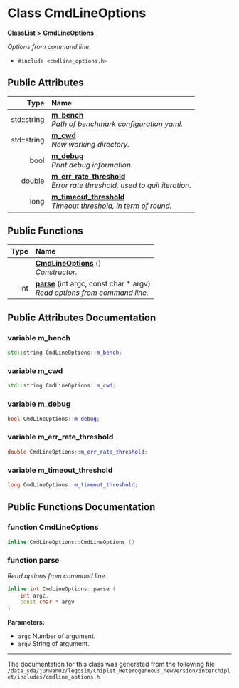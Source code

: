 
# Class CmdLineOptions



[**ClassList**](annotated.md) **>** [**CmdLineOptions**](classCmdLineOptions.md)



_Options from command line._ 

* `#include <cmdline_options.h>`













## Public Attributes

| Type | Name |
| ---: | :--- |
|  std::string | [**m\_bench**](#variable-m_bench)  <br>_Path of benchmark configuration yaml._  |
|  std::string | [**m\_cwd**](#variable-m_cwd)  <br>_New working directory._  |
|  bool | [**m\_debug**](#variable-m_debug)  <br>_Print debug information._  |
|  double | [**m\_err\_rate\_threshold**](#variable-m_err_rate_threshold)  <br>_Error rate threshold, used to quit iteration._  |
|  long | [**m\_timeout\_threshold**](#variable-m_timeout_threshold)  <br>_Timeout threshold, in term of round._  |


## Public Functions

| Type | Name |
| ---: | :--- |
|   | [**CmdLineOptions**](#function-cmdlineoptions) () <br>_Constructor._  |
|  int | [**parse**](#function-parse) (int argc, const char \* argv) <br>_Read options from command line._  |








## Public Attributes Documentation


### variable m\_bench 

```C++
std::string CmdLineOptions::m_bench;
```




### variable m\_cwd 

```C++
std::string CmdLineOptions::m_cwd;
```




### variable m\_debug 

```C++
bool CmdLineOptions::m_debug;
```




### variable m\_err\_rate\_threshold 

```C++
double CmdLineOptions::m_err_rate_threshold;
```




### variable m\_timeout\_threshold 

```C++
long CmdLineOptions::m_timeout_threshold;
```



## Public Functions Documentation


### function CmdLineOptions 

```C++
inline CmdLineOptions::CmdLineOptions () 
```




### function parse 

_Read options from command line._ 
```C++
inline int CmdLineOptions::parse (
    int argc,
    const char * argv
) 
```





**Parameters:**


* `argc` Number of argument. 
* `argv` String of argument. 




        

------------------------------
The documentation for this class was generated from the following file `/data_sda/junwan02/legosim/Chiplet_Heterogeneous_newVersion/interchiplet/includes/cmdline_options.h`